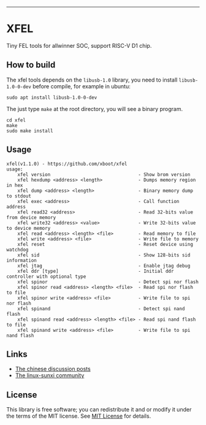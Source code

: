 

***
# XFEL
Tiny FEL tools for allwinner SOC, support RISC-V D1 chip.

## How to build

The xfel tools depends on the `libusb-1.0` library, you need to install `libusb-1.0-0-dev` before compile, for example in ubuntu:
```shell
sudo apt install libusb-1.0-0-dev
```

The just type `make` at the root directory, you will see a binary program.

```shell
cd xfel
make
sudo make install
```

## Usage

```
xfel(v1.1.0) - https://github.com/xboot/xfel
usage:
    xfel version                                - Show brom version
    xfel hexdump <address> <length>             - Dumps memory region in hex
    xfel dump <address> <length>                - Binary memory dump to stdout
    xfel exec <address>                         - Call function address
    xfel read32 <address>                       - Read 32-bits value from device memory
    xfel write32 <address> <value>              - Write 32-bits value to device memory
    xfel read <address> <length> <file>         - Read memory to file
    xfel write <address> <file>                 - Write file to memory
    xfel reset                                  - Reset device using watchdog
    xfel sid                                    - Show 128-bits sid information
    xfel jtag                                   - Enable jtag debug
    xfel ddr [type]                             - Initial ddr controller with optional type
    xfel spinor                                 - Detect spi nor flash
    xfel spinor read <address> <length> <file>  - Read spi nor flash to file
    xfel spinor write <address> <file>          - Write file to spi nor flash
    xfel spinand                                - Detect spi nand flash
    xfel spinand read <address> <length> <file> - Read spi nand flash to file
    xfel spinand write <address> <file>         - Write file to spi nand flash
```

## Links

* [The chinese discussion posts](https://whycan.com/t_6546.html)
* [The  linux-sunxi community](http://sunxi.org/)

## License

This library is free software; you can redistribute it and or modify it under the terms of the MIT license. See [MIT License](LICENSE) for details.

